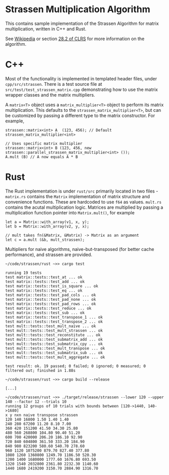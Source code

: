 # Strassen Multiplication Algorithm

This contains sample implementation of the Strassen Algorithm for matrix multiplication, written in C++ and Rust.

See [Wikipedia](http://en.wikipedia.org/wiki/Strassen_algorithm) or section [28.2 of CLRS](https://sites.math.rutgers.edu/~ajl213/CLRS/Ch28.pdf) for more information on the algorithm.

# C++

Most of the functionality is implemented in templated header files, under `cpp/src/strassen`. There is a test source file at `src/test/test_strassen_matrix.cpp` demonstrating how to use the matrix wrapper classes and the matrix multipliers.

A `matrix<T>` object uses a `matrix_multiplier<T>` object to perform its matrix multiplication. This defaults to the `strassen_matrix_multiplier<T>`, but can be customized by passing a different type to the matrix constructor. For example,

```
strassen::matrix<int> A  (123, 456); // Default strassen_matrix_multiplier<int>

// Uses specific matrix multiplier
strassen::matrix<int> B (123, 456, new strassen::parallel_strassen_matrix_multiplier<int> ()); 
A.mult (B) // A now equals A * B
```

# Rust

The Rust implementation is under `rust/src` primarily located in two files - `matrix.rs` contains the `Matrix` implementation of matrix structure and convenience functions. These are hardcoded to use `f64` as values. `mult.rs` contains the acutal multiplication logic. Matrices are multiplied by passing a multiplication function pointer into `Matrix.mult()`, for example

```
let a = Matrix::with_array(v1, x, y);
let b = Matrix::with_array(v2, y, x);

// mult takes fn(&Matrix, &Matrix) -> Matrix as an argument
let c = a.mult (&b, mult_strassen);
```

Multipliers for naive algorithms, naive-but-transposed (for better cache performance), and strassen are provided.

```
~/code/strassen/rust ~>> cargo test

running 19 tests
test matrix::tests::test_at ... ok
test matrix::tests::test_add ... ok
test matrix::tests::test_is_square ... ok
test matrix::tests::test_eq ... ok
test matrix::tests::test_pad_cols ... ok
test matrix::tests::test_pad_none ... ok
test matrix::tests::test_pad_rows ... ok
test matrix::tests::test_reduce ... ok
test matrix::tests::test_sub ... ok
test matrix::tests::test_transpose_1 ... ok
test matrix::tests::test_transpose_2 ... ok
test mult::tests::test_mult_naive ... ok
test mult::tests::test_mult_strassen ... ok
test mult::tests::test_reconstitute ... ok
test mult::tests::test_submatrix_add ... ok
test mult::tests::test_submatrix_cpy ... ok
test mult::tests::test_mult_transpose ... ok
test mult::tests::test_submatrix_sub ... ok
test mult::tests::test_mult_aggregate ... ok

test result: ok. 19 passed; 0 failed; 0 ignored; 0 measured; 0 filtered out; finished in 1.88s

~/code/strassen/rust ~>> cargo build --release

[...]

~/code/strassen/rust ~>> ./target/release/strassen --lower 120 --upper 140 --factor 12 --trials 10
running 12 groups of 10 trials with bounds between [120->1440, 140->1680]
x y nxn naive transpose strassen
120 140 16800 1.50 1.40 1.40
240 280 67200 11.20 8.10 7.00
360 420 151200 41.50 34.30 25.80
480 560 268800 104.80 90.40 51.20
600 700 420000 206.20 186.10 92.90
720 840 604800 361.50 333.20 184.90
840 980 823200 580.60 540.70 278.60
960 1120 1075200 879.70 827.40 377.80
1080 1260 1360800 1249.70 1186.50 520.30
1200 1400 1680000 1777.60 1676.80 693.50
1320 1540 2032800 2361.80 2232.30 1140.60
1440 1680 2419200 3150.70 2884.90 1316.70
```